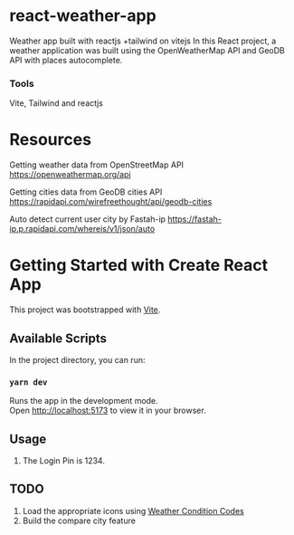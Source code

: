 # react-weather-app

Weather app built with reactjs
+tailwind
on vitejs
In this React project, a weather application was built using the OpenWeatherMap API and GeoDB API with places autocomplete.

### Tools

Vite, Tailwind and reactjs

# Resources

Getting weather data from OpenStreetMap API
https://openweathermap.org/api

Getting cities data from GeoDB cities API
https://rapidapi.com/wirefreethought/api/geodb-cities

Auto detect current user city by Fastah-ip
https://fastah-ip.p.rapidapi.com/whereis/v1/json/auto

# Getting Started with Create React App

This project was bootstrapped with [Vite](https://vitejs.dev/guide/).

## Available Scripts

In the project directory, you can run:

### `yarn dev`

Runs the app in the development mode.\
Open [http://localhost:5173](http://localhost:5173) to view it in your browser.

## Usage
1. The Login Pin is 1234.

## TODO

1. Load the appropriate icons using [Weather Condition Codes](https://openweathermap.org/weather-conditions#Weather-Condition-Codes-2)
2. Build the compare city feature
